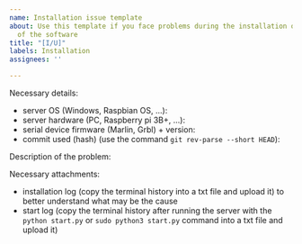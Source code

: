 ```yaml
---
name: Installation issue template
about: Use this template if you face problems during the installation or the update
  of the software
title: "[I/U]"
labels: Installation
assignees: ''

---
```


Necessary details:
* server OS (Windows, Raspbian OS, ...):
* server hardware (PC, Raspberry pi 3B+, ...):
* serial device firmware (Marlin, Grbl) + version: 
* commit used (hash) (use the command `git rev-parse --short HEAD`):

Description of the problem:

Necessary attachments:
* installation log (copy the terminal history into a txt file and upload it) to better understand what may be the cause
* start log (copy the terminal history after running the server with the `python start.py` or `sudo python3 start.py` command into a txt file and upload it)
